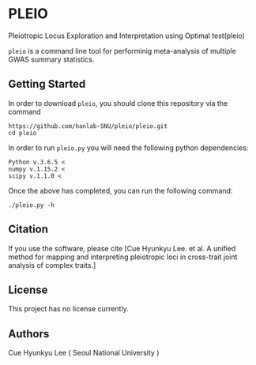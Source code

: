 # PLEIO 
Pleiotropic Locus Exploration and Interpretation using Optimal test(pleio)

`pleio` is a command line tool for performinig meta-analysis of multiple GWAS summary statistics. 

## Getting Started

In order to download `pleio`, you should clone this repository via the command
```
https://github.com/hanlab-SNU/pleio/pleio.git
cd pleio
```

In order to run `pleio.py` you will need the following python dependencies:
```
Python v.3.6.5 <
numpy v.1.15.2 <
scipy v.1.1.0 <
```

Once the above has completed, you can run the following command:

```
./pleio.py -h
```

## Citation

If you use the software, please cite
[Cue Hyunkyu Lee. et al. A unified method for mapping and interpreting pleiotropic loci in cross-trait joint analysis of complex traits.]

## License 

This project has no license currently.

## Authors

Cue Hyunkyu Lee ( Seoul National University )
